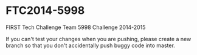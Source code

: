 FTC2014-5998
============

FIRST Tech Challenge Team 5998 Challenge 2014-2015

If you can't test your changes when you are pushing, please create a new branch so that you don't accidentally push buggy code into master.
